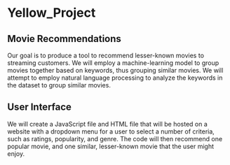 # Yellow_Project
## Movie Recommendations
Our goal is to produce a tool to recommend lesser-known movies to streaming customers. We will employ a machine-learning model to group movies together based on keywords, thus grouping similar movies. We will attempt to employ natural language processing to analyze the keywords in the dataset to group similar movies. 

## User Interface
We will create a JavaScript file and HTML file that will be hosted on a website with a dropdown menu for a user to select a number of criteria, such as ratings, popularity, and genre. The code will then recommend one popular movie, and one similar, lesser-known movie that the user might enjoy. 
